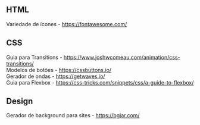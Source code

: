 ## HTML
Variedade de ícones - https://fontawesome.com/

## CSS
Guia para Transitions - https://www.joshwcomeau.com/animation/css-transitions/
\
Modelos de botões - https://cssbuttons.io/
\
Gerador de ondas - https://getwaves.io/
\
Guia para Flexbox - https://css-tricks.com/snippets/css/a-guide-to-flexbox/

## Design
Gerador de background para sites - https://bgjar.com/
